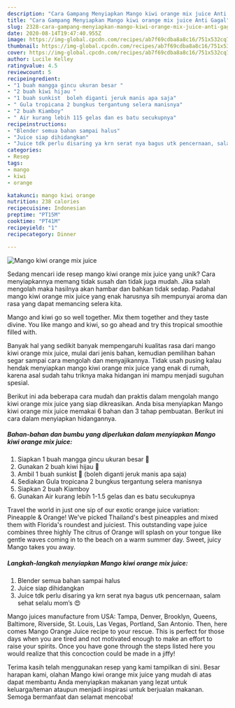 ```yaml
---
description: "Cara Gampang Menyiapkan Mango kiwi orange mix juice Anti Gagal"
title: "Cara Gampang Menyiapkan Mango kiwi orange mix juice Anti Gagal"
slug: 2328-cara-gampang-menyiapkan-mango-kiwi-orange-mix-juice-anti-gagal
date: 2020-08-14T19:47:40.955Z
image: https://img-global.cpcdn.com/recipes/ab7f69cdba8a8c16/751x532cq70/mango-kiwi-orange-mix-juice-foto-resep-utama.jpg
thumbnail: https://img-global.cpcdn.com/recipes/ab7f69cdba8a8c16/751x532cq70/mango-kiwi-orange-mix-juice-foto-resep-utama.jpg
cover: https://img-global.cpcdn.com/recipes/ab7f69cdba8a8c16/751x532cq70/mango-kiwi-orange-mix-juice-foto-resep-utama.jpg
author: Lucile Kelley
ratingvalue: 4.5
reviewcount: 5
recipeingredient:
- "1 buah mangga gincu ukuran besar "
- "2 buah kiwi hijau "
- "1 buah sunkist  boleh diganti jeruk manis apa saja"
- " Gula tropicana 2 bungkus tergantung selera manisnya"
- "2 buah Kiamboy"
- " Air kurang lebih 115 gelas dan es batu secukupnya"
recipeinstructions:
- "Blender semua bahan sampai halus"
- "Juice siap dihidangkan"
- "Juice tdk perlu disaring ya krn serat nya bagus utk pencernaan, salam sehat selalu mom’s 😍"
categories:
- Resep
tags:
- mango
- kiwi
- orange

katakunci: mango kiwi orange 
nutrition: 238 calories
recipecuisine: Indonesian
preptime: "PT15M"
cooktime: "PT41M"
recipeyield: "1"
recipecategory: Dinner

---
```



![Mango kiwi orange mix juice](https://img-global.cpcdn.com/recipes/ab7f69cdba8a8c16/751x532cq70/mango-kiwi-orange-mix-juice-foto-resep-utama.jpg)

Sedang mencari ide resep mango kiwi orange mix juice yang unik? Cara menyiapkannya memang tidak susah dan tidak juga mudah. Jika salah mengolah maka hasilnya akan hambar dan bahkan tidak sedap. Padahal mango kiwi orange mix juice yang enak harusnya sih mempunyai aroma dan rasa yang dapat memancing selera kita.

Mango and kiwi go so well together. Mix them together and they taste divine. You like mango and kiwi, so go ahead and try this tropical smoothie filled with.

Banyak hal yang sedikit banyak mempengaruhi kualitas rasa dari mango kiwi orange mix juice, mulai dari jenis bahan, kemudian pemilihan bahan segar sampai cara mengolah dan menyajikannya. Tidak usah pusing kalau hendak menyiapkan mango kiwi orange mix juice yang enak di rumah, karena asal sudah tahu triknya maka hidangan ini mampu menjadi suguhan spesial.


Berikut ini ada beberapa cara mudah dan praktis dalam mengolah mango kiwi orange mix juice yang siap dikreasikan. Anda bisa menyiapkan Mango kiwi orange mix juice memakai 6 bahan dan 3 tahap pembuatan. Berikut ini cara dalam menyiapkan hidangannya.

<!--inarticleads1-->

##### Bahan-bahan dan bumbu yang diperlukan dalam menyiapkan Mango kiwi orange mix juice:

1. Siapkan 1 buah mangga gincu ukuran besar 🥭
1. Gunakan 2 buah kiwi hijau 🥝
1. Ambil 1 buah sunkist 🍊 (boleh diganti jeruk manis apa saja)
1. Sediakan  Gula tropicana 2 bungkus tergantung selera manisnya
1. Siapkan 2 buah Kiamboy
1. Gunakan  Air kurang lebih 1-1.5 gelas dan es batu secukupnya


Travel the world in just one sip of our exotic orange juice variation: Pineapple &amp; Orange! We&#39;ve picked Thailand&#39;s best pineapples and mixed them with Florida&#39;s roundest and juiciest. This outstanding vape juice combines three highly The citrus of Orange will splash on your tongue like gentle waves coming in to the beach on a warm summer day. Sweet, juicy Mango takes you away. 

<!--inarticleads2-->

##### Langkah-langkah menyiapkan Mango kiwi orange mix juice:

1. Blender semua bahan sampai halus
1. Juice siap dihidangkan
1. Juice tdk perlu disaring ya krn serat nya bagus utk pencernaan, salam sehat selalu mom’s 😍


Mango juices manufacture from USA: Tampa, Denver, Brooklyn, Queens, Baltimore, Riverside, St. Louis, Las Vegas, Portland, San Antonio. Then, here comes Mango Orange Juice recipe to your rescue. This is perfect for those days when you are tired and not motivated enough to make an effort to raise your spirits. Once you have gone through the steps listed here you would realize that this concoction could be made in a jiffy! 

Terima kasih telah menggunakan resep yang kami tampilkan di sini. Besar harapan kami, olahan Mango kiwi orange mix juice yang mudah di atas dapat membantu Anda menyiapkan makanan yang lezat untuk keluarga/teman ataupun menjadi inspirasi untuk berjualan makanan. Semoga bermanfaat dan selamat mencoba!
